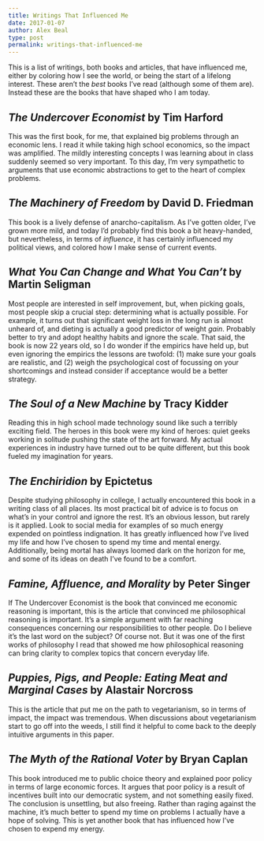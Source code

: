 ```yaml
---
title: Writings That Influenced Me
date: 2017-01-07
author: Alex Beal
type: post
permalink: writings-that-influenced-me
---
```


This is a list of writings, both books and articles, that have influenced me, either by coloring how I see the world, or being the start of a lifelong interest. These aren’t the *best* books I’ve read (although some of them are). Instead these are the books that have shaped who I am today.

## *The Undercover Economist* by Tim Harford

This was the first book, for me, that explained big problems through an economic lens. I read it while taking high school economics, so the impact was amplified. The mildly interesting concepts I was learning about in class suddenly seemed so very important. To this day, I’m very sympathetic to arguments that use economic abstractions to get to the heart of complex problems.

## *The Machinery of Freedom* by David D. Friedman

This book is a lively defense of anarcho-capitalism. As I’ve gotten older, I’ve grown more mild, and today I’d probably find this book a bit heavy-handed, but nevertheless, in terms of *influence*, it has certainly influenced my political views, and colored how I make sense of current events.

## *What You Can Change and What You Can’t* by Martin Seligman

Most people are interested in self improvement, but, when picking goals, most people skip a crucial step: determining what is actually possible. For example, it turns out that significant weight loss in the long run is almost unheard of, and dieting is actually a good predictor of weight *gain*. Probably better to try and adopt healthy habits and ignore the scale. That said, the book is now 22 years old, so I do wonder if the empirics have held up, but even ignoring the empirics the lessons are twofold: (1) make sure your goals are realistic, and (2) weigh the psychological cost of focussing on your shortcomings and instead consider if acceptance would be a better strategy.

## *The Soul of a New Machine* by Tracy Kidder

Reading this in high school made technology sound like such a terribly exciting field. The heroes in this book were my kind of heroes: quiet geeks working in solitude pushing the state of the art forward. My actual experiences in industry have turned out to be quite different, but this book fueled my imagination for years.

## *The Enchiridion* by Epictetus

Despite studying philosophy in college, I actually encountered this book in a writing class of all places. Its most practical bit of advice is to focus on what’s in your control and ignore the rest. It’s an obvious lesson, but rarely is it applied. Look to social media for examples of so much energy expended on pointless indignation. It has greatly influenced how I’ve lived my life and how I’ve chosen to spend my time and mental energy. Additionally, being mortal has always loomed dark on the horizon for me, and some of its ideas on death I’ve found to be a comfort.

## *Famine, Affluence, and Morality* by Peter Singer

If The Undercover Economist is the book that convinced me economic reasoning is important, this is the article that convinced me philosophical reasoning is important. It’s a simple argument with far reaching consequences concerning our responsibilities to other people. Do I believe it’s the last word on the subject? Of course not. But it was one of the first works of philosophy I read that showed me how philosophical reasoning can bring clarity to complex topics that concern everyday life.

## *Puppies, Pigs, and People: Eating Meat and Marginal Cases* by Alastair Norcross

This is the article that put me on the path to vegetarianism, so in terms of impact, the impact was tremendous. When discussions about vegetarianism start to go off into the weeds, I still find it helpful to come back to the deeply intuitive arguments in this paper.

## *The Myth of the Rational Voter* by Bryan Caplan

This book introduced me to public choice theory and explained poor policy in terms of large economic forces. It argues that poor policy is a result of incentives built into our democratic system, and not something easily fixed. The conclusion is unsettling, but also freeing. Rather than raging against the machine, it’s much better to spend my time on problems I actually have a hope of solving. This is yet another book that has influenced how I’ve chosen to expend my energy.
